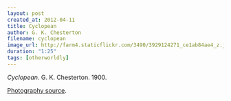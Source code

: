 ```yaml
---
layout: post
created_at: 2012-04-11
title: Cyclopean
author: G. K. Chesterton
filename: cyclopean
image_url: http://farm4.staticflickr.com/3490/3929124271_ce1ab84ae4_z.jpg?zz=1
duration: "1:25"
tags: [otherworldly]
---
```


_Cyclopean_.  G. K. Chesterton.  1900.

[Photography source](http://www.flickr.com/photos/akabilk/3929124271).
